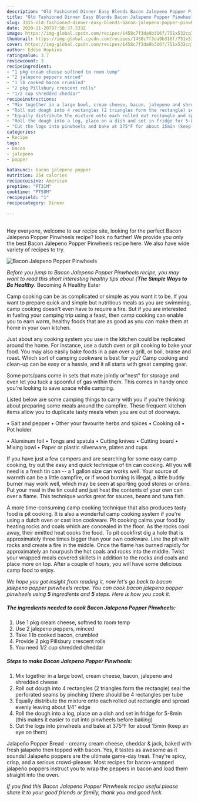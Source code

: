 ```yaml
---
description: "Old Fashioned Dinner Easy Blends Bacon Jalepeno Popper Pinwheels"
title: "Old Fashioned Dinner Easy Blends Bacon Jalepeno Popper Pinwheels"
slug: 3315-old-fashioned-dinner-easy-blends-bacon-jalepeno-popper-pinwheels
date: 2020-11-20T07:58:37.533Z
image: https://img-global.cpcdn.com/recipes/1458c7f3da9b316f/751x532cq70/bacon-jalepeno-popper-pinwheels-recipe-main-photo.jpg
thumbnail: https://img-global.cpcdn.com/recipes/1458c7f3da9b316f/751x532cq70/bacon-jalepeno-popper-pinwheels-recipe-main-photo.jpg
cover: https://img-global.cpcdn.com/recipes/1458c7f3da9b316f/751x532cq70/bacon-jalepeno-popper-pinwheels-recipe-main-photo.jpg
author: Eddie Hopkins
ratingvalue: 3.7
reviewcount: 3
recipeingredient:
- "1 pkg cream cheese softned to room temp"
- "2 jalepeno peppers minced"
- "1 lb cooked bacon crumbled"
- "2 pkg Pillsbury crescent rolls"
- "1/2 cup shredded cheddar"
recipeinstructions:
- "Mix together in a large bowl, cream cheese, bacon, jalepeno and shredded cheese"
- "Roll out dough into 4 rectangles (2 triangles form the rectangle) seal the perforated seams by pinching (there should be 4 rectangles per tube"
- "Equally distribute the mixture onto each rolled out rectangle and spread evenly leaving about 1/4&#34; edge"
- "Roll the dough into a log, place on a dish and set in fridge for 5-8min (this makes it easier to cut into pinwheels before baking)"
- "Cut the logs into pinwheels and bake at 375°F for about 15min (keep an eye on them)"
categories:
- Recipe
tags:
- bacon
- jalepeno
- popper

katakunci: bacon jalepeno popper 
nutrition: 254 calories
recipecuisine: American
preptime: "PT31M"
cooktime: "PT58M"
recipeyield: "1"
recipecategory: Dinner

---
```

<br>
Hey everyone, welcome to our recipe site, looking for the perfect Bacon Jalepeno Popper Pinwheels recipe? look no further! We provide you only the best Bacon Jalepeno Popper Pinwheels recipe here. We also have wide variety of recipes to try.
<br>


![Bacon Jalepeno Popper Pinwheels](https://img-global.cpcdn.com/recipes/1458c7f3da9b316f/751x532cq70/bacon-jalepeno-popper-pinwheels-recipe-main-photo.jpg)

<i>Before you jump to Bacon Jalepeno Popper Pinwheels recipe, you may want to read this short interesting healthy tips about {<strong>The Simple Ways to Be Healthy</strong>.</i>
Becoming A Healthy Eater

    
Camp cooking can be as complicated or simple as you want it to be. If you want to prepare quick and simple but nutritious meals as you are swimming, camp cooking doesn't even have to require a fire. But if you are interested in fueling your camping trip using a feast, then camp cooking can enable you to earn warm, healthy foods that are as good as you can make them at home in your own kitchen.

 Just about any cooking system you use in the kitchen could be replicated around the home. For instance, use a dutch oven or pit cooking to bake your food. You may also easily bake foods in a pan over a grill, or boil, braise and roast. Which sort of camping cookware is best for you? Camp cooking and clean-up can be easy or a hassle, and it all starts with great camping gear.

Some pots/pans come in sets that mate jointly or"nest" for storage and even let you tuck a spoonful of gas within them. This comes in handy once you're looking to save space while camping.

Listed below are some camping things to carry with you if you're thinking about preparing some meals around the campfire. These frequent kitchen items allow you to duplicate tasty meals when you are out of doorways.

• Salt and pepper
• Other your favourite herbs and spices
• Cooking oil
• Pot holder

• Aluminum foil
• Tongs and spatula
• Cutting knives
• Cutting board
• Mixing bowl
• Paper or plastic silverware, plates and cups

If you have just a few campers and are searching for some easy camp cooking, try out the easy and quick technique of tin can cooking. All you will need is a fresh tin can -- a 1 gallon size can works well. Your source of warmth can be a little campfire, or if wood burning is illegal, a little buddy burner may work well, which may be seen at sporting good stores or online. Put your meal in the tin could and just heat the contents of your own can over a flame.  This technique works great for sauces, beans and tuna fish.

A more time-consuming camp cooking technique that also produces tasty food is pit cooking.  It is also a wonderful camp cooking system if you're using a dutch oven or cast iron cookware. Pit cooking calms your food by heating rocks and coals which are concealed in the floor. As the rocks cool away, their emitted heat cooks the food. To pit cookfirst dig a hole that is approximately three times bigger than your own cookware. Line the pit with rocks and create a fire in the middle. Once the flame has burned rapidly for approximately an hourpush the hot coals and rocks into the middle. Twist your wrapped meals covered skillets in addition to the rocks and coals and place more on top. After a couple of hours, you will have some delicious camp food to enjoy.


<i>We hope you got insight from reading it, now let's go back to bacon jalepeno popper pinwheels recipe. You can cook bacon jalepeno popper pinwheels using <strong>5</strong> ingredients and <strong>5</strong> steps. Here is how you cook it.
</i>

##### The ingredients needed to cook Bacon Jalepeno Popper Pinwheels:

1. Use 1 pkg cream cheese, softned to room temp
1. Use 2 jalepeno peppers, minced
1. Take 1 lb cooked bacon, crumbled
1. Provide 2 pkg Pillsbury crescent rolls
1. You need 1/2 cup shredded cheddar


##### Steps to make Bacon Jalepeno Popper Pinwheels:

1. Mix together in a large bowl, cream cheese, bacon, jalepeno and shredded cheese
1. Roll out dough into 4 rectangles (2 triangles form the rectangle) seal the perforated seams by pinching (there should be 4 rectangles per tube
1. Equally distribute the mixture onto each rolled out rectangle and spread evenly leaving about 1/4&#34; edge
1. Roll the dough into a log, place on a dish and set in fridge for 5-8min (this makes it easier to cut into pinwheels before baking)
1. Cut the logs into pinwheels and bake at 375°F for about 15min (keep an eye on them)


Jalapeño Popper Bread - creamy cream cheese, cheddar &amp; jack, baked with fresh jalapeño then topped with bacon. Yes, it tastes as awesome as it sounds! Jalapeño poppers are the ultimate game-day treat. They&#39;re spicy, crisp, and a serious crowd-pleaser. Most recipes for bacon-wrapped jalapeño poppers instruct you to wrap the peppers in bacon and load them straight into the oven. 

<i>If you find this Bacon Jalepeno Popper Pinwheels recipe useful please share it to your good friends or family, thank you and good luck.</i>
